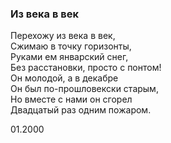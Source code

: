 ### Из века в век

Перехожу из века в век,  
Сжимаю в точку горизонты,  
Руками ем январский снег,  
Без расстановки, просто с понтом!  
Он молодой, а в декабре  
Он был по-прошловекски старым,  
Но вместе с нами он сгорел  
Двадцатый раз одним пожаром.

01.2000
